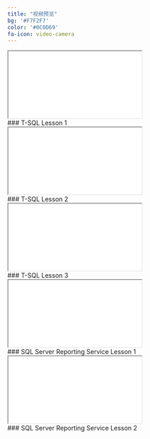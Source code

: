 ```yaml
---
title: "视频预览"
bg: '#F7F2F7'
color: '#0C0D69'
fa-icon: video-camera
---
```



<div class="icontain"><iframe src="//www.youtube.com/embed/GkNGlsMnStE" allowfullscreen></iframe></div>
### T-SQL Lesson 1
                    
<div class="icontain"><iframe src="//www.youtube.com/embed/uCzIDwdniy4" allowfullscreen></iframe></div>
### T-SQL Lesson 2
                 
<div class="icontain"><iframe src="//www.youtube.com/embed/bTscyAKcKDM" allowfullscreen></iframe></div>
### T-SQL Lesson 3
                 
<div class="icontain"><iframe src="//www.youtube.com/embed/TXCfRYkCG1o" allowfullscreen></iframe></div>
### SQL Server Reporting Service Lesson 1
                  
<div class="icontain"><iframe src="//www.youtube.com/embed/suwnSmzgUjg" allowfullscreen></iframe></div>
### SQL Server Reporting Service Lesson 2
